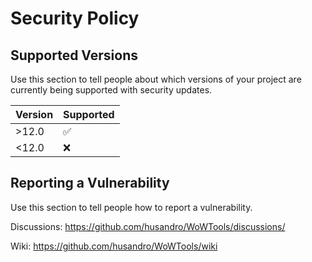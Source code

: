 # Security Policy

## Supported Versions

Use this section to tell people about which versions of your project are
currently being supported with security updates.

| Version | Supported          |
| ------- | ------------------ |
| >12.0   | :white_check_mark: |
| <12.0   | :x:                |

## Reporting a Vulnerability

Use this section to tell people how to report a vulnerability.

Discussions:
https://github.com/husandro/WoWTools/discussions/

Wiki:
https://github.com/husandro/WoWTools/wiki
